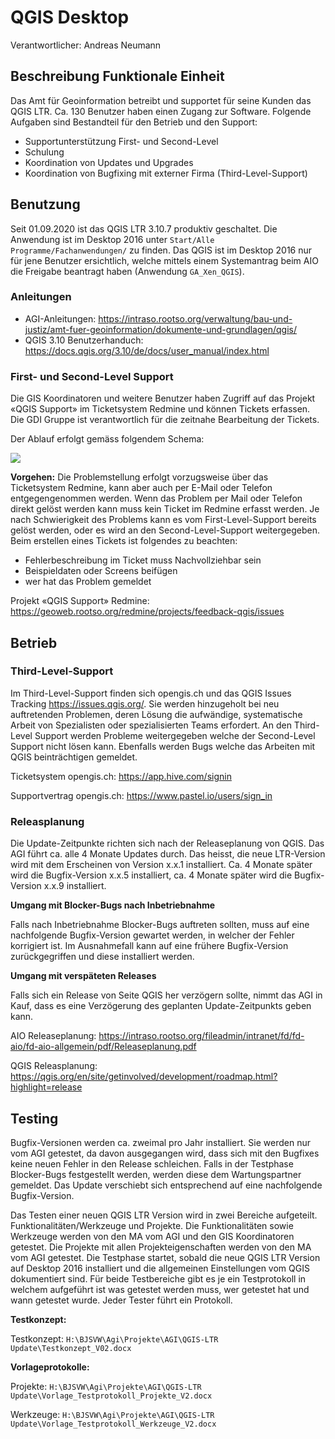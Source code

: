 # QGIS Desktop
Verantwortlicher: Andreas Neumann

## Beschreibung Funktionale Einheit
Das Amt für Geoinformation betreibt und supportet für seine Kunden das QGIS LTR. Ca. 130 Benutzer haben einen Zugang zur Software. Folgende Aufgaben sind Bestandteil für den Betrieb und den Support:
* Supportunterstützung First- und Second-Level
* Schulung
* Koordination von Updates und Upgrades 
* Koordination von Bugfixing mit externer Firma (Third-Level-Support)

## Benutzung
Seit 01.09.2020 ist das QGIS LTR 3.10.7 produktiv geschaltet.
Die Anwendung ist im Desktop 2016 unter `Start/Alle Programme/Fachanwendungen/` zu finden. Das QGIS ist im Desktop 2016 nur für jene Benutzer ersichtlich, welche mittels einem Systemantrag beim AIO die Freigabe beantragt haben (Anwendung `GA_Xen_QGIS`).

### Anleitungen
* AGI-Anleitungen: https://intraso.rootso.org/verwaltung/bau-und-justiz/amt-fuer-geoinformation/dokumente-und-grundlagen/qgis/
* QGIS 3.10 Benutzerhanduch: https://docs.qgis.org/3.10/de/docs/user_manual/index.html

### First- und Second-Level Support
Die GIS Koordinatoren und weitere Benutzer haben Zugriff auf das Projekt «QGIS Support» im Ticketsystem Redmine und können Tickets erfassen. Die GDI Gruppe ist verantwortlich für die zeitnahe Bearbeitung der Tickets. 

Der Ablauf erfolgt gemäss folgendem Schema:

![](https://github.com/bjsvwcur/DockTick_Funktionale_Einheiten/blob/master/Documents/QGIS_Desktop/Support.png)

**Vorgehen:** Die Problemstellung erfolgt vorzugsweise über das Ticketsystem Redmine, kann aber auch per E-Mail oder Telefon entgegengenommen werden. Wenn das Problem per Mail oder Telefon direkt gelöst werden kann muss kein Ticket im Redmine erfasst werden. Je nach Schwierigkeit des Problems kann es vom First-Level-Support bereits gelöst werden, oder es wird an den Second-Level-Support weitergegeben. Beim erstellen eines Tickets ist folgendes zu beachten:

* Fehlerbeschreibung im Ticket muss Nachvollziehbar sein
* Beispieldaten oder Screens beifügen
* wer hat das Problem gemeldet 

Projekt «QGIS Support» Redmine: https://geoweb.rootso.org/redmine/projects/feedback-qgis/issues

## Betrieb
### Third-Level-Support
Im Third-Level-Support finden sich opengis.ch und das QGIS Issues Tracking https://issues.qgis.org/. Sie werden hinzugeholt bei neu auftretenden Problemen, deren Lösung die aufwändige, systematische Arbeit von Spezialisten oder spezialisierten Teams erfordert. An den Third-Level Support werden Probleme weitergegeben welche der Second-Level Support nicht lösen kann. Ebenfalls werden Bugs welche das Arbeiten mit QGIS beinträchtigen gemeldet.

Ticketsystem opengis.ch: https://app.hive.com/signin

Supportvertrag opengis.ch: https://www.pastel.io/users/sign_in

### Releasplanung
Die Update-Zeitpunkte richten sich nach der Releaseplanung von QGIS. Das AGI führt ca. alle 4 Monate Updates durch. Das heisst, die neue LTR-Version wird mit dem Erscheinen von Version x.x.1 installiert. Ca. 4 Monate später wird die Bugfix-Version x.x.5 installiert, ca. 4 Monate später wird die Bugfix-Version x.x.9 installiert.

**Umgang mit Blocker-Bugs nach Inbetriebnahme**

Falls nach Inbetriebnahme Blocker-Bugs auftreten sollten, muss auf eine nachfolgende Bugfix-Version gewartet werden, in welcher der Fehler korrigiert ist. Im Ausnahmefall kann auf eine frühere Bugfix-Version zurückgegriffen und diese installiert werden.

**Umgang mit verspäteten Releases**

Falls sich ein Release von Seite QGIS her verzögern sollte, nimmt das AGI in Kauf, dass es eine Verzögerung des geplanten Update-Zeitpunkts geben kann.

AIO Releaseplanung: https://intraso.rootso.org/fileadmin/intranet/fd/fd-aio/fd-aio-allgemein/pdf/Releaseplanung.pdf

QGIS Releasplanung: https://qgis.org/en/site/getinvolved/development/roadmap.html?highlight=release


## Testing
Bugfix-Versionen werden ca. zweimal pro Jahr installiert. Sie werden nur vom AGI getestet, da davon ausgegangen wird, dass sich mit den Bugfixes keine neuen Fehler in den Release schleichen. 
Falls in der Testphase Blocker-Bugs festgestellt werden, werden diese dem Wartungspartner gemeldet. Das Update verschiebt sich entsprechend auf eine nachfolgende Bugfix-Version.

Das Testen einer neuen QGIS LTR Version wird in zwei Bereiche aufgeteilt. Funktionalitäten/Werkzeuge und Projekte. Die Funktionalitäten sowie Werkzeuge werden von den MA vom AGI und den GIS Koordinatoren getestet. Die Projekte mit allen Projekteigenschaften werden von den MA vom AGI getestet.
Die Testphase startet, sobald die neue QGIS LTR Version auf Desktop 2016 installiert und die allgemeinen Einstellungen vom QGIS dokumentiert sind. 
Für beide Testbereiche gibt es je ein Testprotokoll in welchem aufgeführt ist was getestet werden muss, wer getestet hat und wann getestet wurde. Jeder Tester führt ein Protokoll.

**Testkonzept:**

Testkonzept: `H:\BJSVW\Agi\Projekte\AGI\QGIS-LTR Update\Testkonzept_V02.docx`

**Vorlageprotokolle:**

Projekte: `H:\BJSVW\Agi\Projekte\AGI\QGIS-LTR Update\Vorlage_Testprotokoll_Projekte_V2.docx`

Werkzeuge: `H:\BJSVW\Agi\Projekte\AGI\QGIS-LTR Update\Vorlage_Testprotokoll_Werkzeuge_V2.docx`

